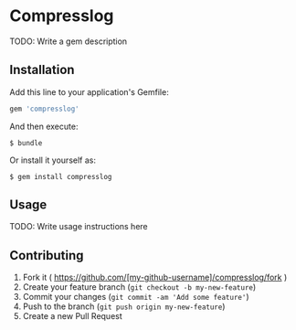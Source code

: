 # Compresslog

TODO: Write a gem description

## Installation

Add this line to your application's Gemfile:

```ruby
gem 'compresslog'
```

And then execute:

    $ bundle

Or install it yourself as:

    $ gem install compresslog

## Usage

TODO: Write usage instructions here

## Contributing

1. Fork it ( https://github.com/[my-github-username]/compresslog/fork )
2. Create your feature branch (`git checkout -b my-new-feature`)
3. Commit your changes (`git commit -am 'Add some feature'`)
4. Push to the branch (`git push origin my-new-feature`)
5. Create a new Pull Request
